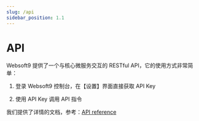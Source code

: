 ```yaml
---
slug: /api
sidebar_position: 1.1
---
```


# API

Websoft9 提供了一个与核心微服务交互的 RESTful API，它的使用方式非常简单：

1. 登录 Websoft9 控制台，在【设置】界面直接获取 API Key

2. 使用 API Key 调用 API 指令

我们提供了详情的文档，参考：[API reference](https://support.websoft9.com/apidocs)